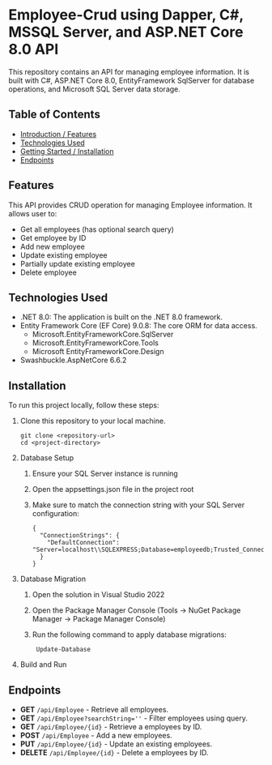 
# Employee-Crud using Dapper, C#, MSSQL Server, and ASP.NET Core 8.0 API

This repository contains an API for managing employee information. It is built with C#, ASP.NET Core 8.0, EntityFramework SqlServer for database operations, and Microsoft SQL Server data storage.



## Table of Contents
- [Introduction / Features](#features)
- [Technologies Used](#technologies-used)
- [Getting Started / Installation](#installation)
- [Endpoints](#endpoints)

## Features
This API provides CRUD operation for managing Employee information. It allows user to:
 - Get all employees (has optional search query)
 - Get employee by ID
 - Add new employee
 - Update existing employee
 - Partially update existing employee
 - Delete employee

## Technologies Used
- .NET 8.0: The application is built on the .NET 8.0 framework.
- Entity Framework Core (EF Core) 9.0.8: The core ORM for data access.
  - Microsoft.EntityFrameworkCore.SqlServer
  - Microsoft.EntityFrameworkCore.Tools
  - Microsoft EntityFrameworkCore.Design
- Swashbuckle.AspNetCore 6.6.2

## Installation
To run this project locally, follow these steps:

1. Clone this repository to your local machine.
    ```
    git clone <repository-url>
    cd <project-directory>
    ```
3. Database Setup
    1. Ensure your SQL Server instance is running
    2. Open the appsettings.json file in the project root
    3. Make sure to match the connection string with your SQL Server configuration:
       
         ```
         {
           "ConnectionStrings": {
             "DefaultConnection": "Server=localhost\\SQLEXPRESS;Database=employeedb;Trusted_Connection=True;MultipleActiveResultSets=true;TrustServerCertificate=true"
           }
         }
         ```
4. Database Migration
    1. Open the solution in Visual Studio 2022
    2. Open the Package Manager Console (Tools → NuGet Package Manager → Package Manager Console)
    3. Run the following command to apply database migrations:
    
       ```
        Update-Database
        ```
  
4.  Build and Run
##  Endpoints
- **GET** `/api/Employee` - Retrieve all employees.
- **GET** `/api/Employee?searchString=''` - Filter employees using query.
- **GET** `/api/Employee/{id}` - Retrieve a employees by ID.
- **POST** `/api/Employee` - Add a new employees.
- **PUT** `/api/Employee/{id}` - Update an existing employees.
- **DELETE** `/api/Employee/{id}` - Delete a employees by ID.
